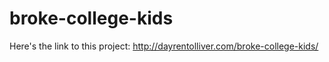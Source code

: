 # broke-college-kids

Here's the link to this project: http://dayrentolliver.com/broke-college-kids/
